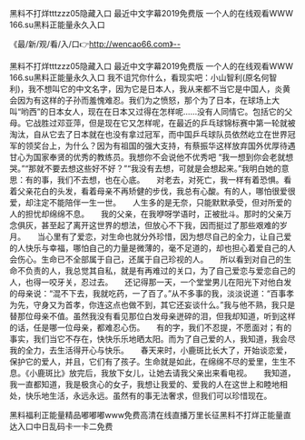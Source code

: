 黑料不打烊tttzzz05隐藏入口
最近中文字幕2019免费版
一个人的在线观看WWW
166.su黑料正能量永久入口


《最/新/观/看/入/口👉http://wencao66.com》--

黑料不打烊tttzzz05隐藏入口
最近中文字幕2019免费版
一个人的在线观看WWW
166.su黑料正能量永久入口
我不诅咒你什么，看现实吧：小山智利(原名何智利)，我不想叫它的中文名字，因为它是日本人，我从来都不当它是中国人，炎黄会因为有这样的子孙而羞愧难忍。我们为之愤怒，那个为了日本，在球场上大叫“哟西”的日本女人，现在在日本又过得在怎样呢……没有人同情它。包括它的父母。它战胜过邓亚萍，但是现在它又怎样呢，在最近的乒乓球锦标赛中第一轮就被淘汰，自从它去了日本就在也没有拿过冠军，而中国乒乓球队员依然屹立在世界冠军的领奖台上，为什么？因为有祖国的强大支持，有蔡振华这样放弃国外优厚待遇甘心为国家奉贤的优秀的教练员。我想你不会说他不优秀吧
“我一想到你会老就想哭。”“那就不要去想这些好不好？”“我没有去想，可就是会想起来。”我明白她的意思：有的事，我们不去想，也在心底。　　对老去，对死亡，我一样有着恐惧。看着父亲花白的头发，看着母亲不再矫健的步伐，我总有心酸。有的人，哪怕很爱很爱，却注定不能陪伴一生一世。　　人生多的是无奈，只能默默承受，但对所爱的人的担忧却绵绵不息。　　我的父亲，在我咿呀学语时，正被批斗。那时的父亲万念俱灰，甚至起了离开这世界的想法，但放心不下我，因而挺过了那些艰难的岁月。　　当心里有了爱恋，对生命也就分外珍惜，因为想尽自己的全力，让自己爱的人快乐与幸福，哪怕自己的力量是微薄的，毫不足道的，却也担心着爱自己的人会伤心。生命已不全部属于自己，还属于自己珍视的人。　　所以看到对自己的生命不负责的人，我总觉其自私，就是有再难过的关口，为了自己爱恋与爱恋自己的人，也得一咬牙关，忍过去。　　还记得那一天，一个堂堂男儿在阳光下对他白发的母亲说：“混不下去，我就吃药，一了百了。”从不多事的我，淡淡说道：“百事孝为先，守身又为首孝，你连这点也做不到，其它还妄谈什么。”我与他不熟，我只是替那位母亲不值。虽然我没有看见那位白发母亲迸碎的泪，但我却知道，听到这样的话，任是哪一位母亲，都难忍心伤。　　有的字，我们不忍提，不愿面对；有的事实，我们当它不存在，快快乐乐地晒太阳。而为了自己爱的人，我知道，我会尽我的全力，去生活得开心与快乐。　　春天来时，小鹿斑比长大了，开始谈恋爱，保护它的爱人，并且，它们有了孩子。生命就是如此，在绵绵不尽的爱里，生生不息。《小鹿斑比》放完后，我放下女儿，让她去请我父亲出来看电视。　　我知道，我一直都知道，我是极贪心的女子，我想让我爱的、爱我的人在这世上和睦地相处，快乐地生活，永远永远。虽然有的事无法奢求，但我们可以珍惜现在。





黑料福利正能量精品嘟嘟嘟www免费高清在线直播万里长征黑料不打烊正能量直达入口中日乱码卡一卡二免费
